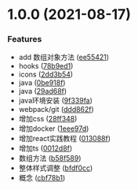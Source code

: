 # 1.0.0 (2021-08-17)


### Features

* add 数组对象方法 ([ee55421](https://github.com/yangxueyou/xueyou-blog/commit/ee554210d5edb56baea488a6e201f72c340cd9cc))
* hooks ([78b9ed1](https://github.com/yangxueyou/xueyou-blog/commit/78b9ed154bfaa189baf5a4e0e034c434f1a73f96))
* icons ([2dd3b54](https://github.com/yangxueyou/xueyou-blog/commit/2dd3b54754aa18bfbc02ee483a1ab17a7e733774))
* java ([0be918f](https://github.com/yangxueyou/xueyou-blog/commit/0be918fbbb8f406daf2649552ed6c9a8fd977412))
* java ([29ad68f](https://github.com/yangxueyou/xueyou-blog/commit/29ad68ff28f1c422cce20957f703f26cc538d996))
* java环境安装 ([9f339fa](https://github.com/yangxueyou/xueyou-blog/commit/9f339facd345d2d352bb28600282047c4c69ef27))
* webpack/git ([ddd862f](https://github.com/yangxueyou/xueyou-blog/commit/ddd862f23e25c820ba6ec26173a70f7c9d6a510d))
* 增加css ([28ff348](https://github.com/yangxueyou/xueyou-blog/commit/28ff348d31aa21290a118a4cb7369baba0214f6c))
* 增加docker ([1eee97d](https://github.com/yangxueyou/xueyou-blog/commit/1eee97def400c69c5d45e051ed64eb066d7418d0))
* 增加react实践教程 ([013088f](https://github.com/yangxueyou/xueyou-blog/commit/013088fa0e5bf6f3c692ff89d33eda2900d58bce))
* 增加ts ([0012d8f](https://github.com/yangxueyou/xueyou-blog/commit/0012d8f5db74ee6bcaac4d19c4dd434c54fd1b7b))
* 数组方法 ([b58f589](https://github.com/yangxueyou/xueyou-blog/commit/b58f589246628f95131369874578520e32d7bbf2))
* 整体样式调整 ([bfdf0cc](https://github.com/yangxueyou/xueyou-blog/commit/bfdf0cc0af6778589034ea4ce63b0361b11ce41f))
* 概念 ([cbf78b1](https://github.com/yangxueyou/xueyou-blog/commit/cbf78b187c61a17bb93ccacbf7d671a921a21916))



